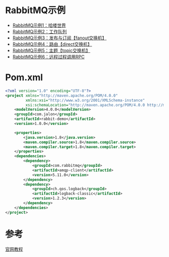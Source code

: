 # RabbitMQ示例
- [RabbitMQ示例1：哈喽世界](https://github.com/Jalon2015/RabbitmqDemo/blob/master/RabbitMQ%E7%A4%BA%E4%BE%8B1%EF%BC%9A%E5%93%88%E5%96%BD%E4%B8%96%E7%95%8C.md)
- [RabbitMQ示例2：工作队列](https://github.com/Jalon2015/RabbitmqDemo/blob/master/RabbitMQ%E7%A4%BA%E4%BE%8B2%EF%BC%9A%E5%B7%A5%E4%BD%9C%E9%98%9F%E5%88%97.md)
- [RabbitMQ示例3：发布与订阅【fanout交换机】](https://github.com/Jalon2015/RabbitmqDemo/blob/master/RabbitMQ%E7%A4%BA%E4%BE%8B3%EF%BC%9A%E5%8F%91%E5%B8%83%E4%B8%8E%E8%AE%A2%E9%98%85%E3%80%90fanout%E4%BA%A4%E6%8D%A2%E6%9C%BA%E3%80%91.md)
- [RabbitMQ示例4：路由【direct交换机】](https://github.com/Jalon2015/RabbitmqDemo/blob/master/RabbitMQ%E7%A4%BA%E4%BE%8B4%EF%BC%9A%E8%B7%AF%E7%94%B1%E3%80%90direct%E4%BA%A4%E6%8D%A2%E6%9C%BA%E3%80%91.md)
- [RabbitMQ示例5：主题【topic交换机】](https://github.com/Jalon2015/RabbitmqDemo/blob/master/RabbitMQ%E7%A4%BA%E4%BE%8B5%EF%BC%9A%E4%B8%BB%E9%A2%98%E3%80%90topic%E4%BA%A4%E6%8D%A2%E6%9C%BA%E3%80%91.md)
- [RabbitMQ示例6：远程过程调用RPC](https://github.com/Jalon2015/RabbitmqDemo/blob/master/RabbitMQ%E7%A4%BA%E4%BE%8B6%EF%BC%9A%E8%BF%9C%E7%A8%8B%E8%BF%87%E7%A8%8B%E8%B0%83%E7%94%A8RPC.md)
# Pom.xml
```xml
<?xml version="1.0" encoding="UTF-8"?>
<project xmlns="http://maven.apache.org/POM/4.0.0"
         xmlns:xsi="http://www.w3.org/2001/XMLSchema-instance"
         xsi:schemaLocation="http://maven.apache.org/POM/4.0.0 http://maven.apache.org/xsd/maven-4.0.0.xsd">
    <modelVersion>4.0.0</modelVersion>
    <groupId>com.jalon</groupId>
    <artifactId>rabbit-demo</artifactId>
    <version>1.0.0</version>

    <properties>
        <java.version>1.8</java.version>
        <maven.compiler.source>1.8</maven.compiler.source>
        <maven.compiler.target>1.8</maven.compiler.target>
    </properties>
    <dependencies>
        <dependency>
            <groupId>com.rabbitmq</groupId>
            <artifactId>amqp-client</artifactId>
            <version>5.11.0</version>
        </dependency>
        <dependency>
            <groupId>ch.qos.logback</groupId>
            <artifactId>logback-classic</artifactId>
            <version>1.2.3</version>
        </dependency>
    </dependencies>
</project>
```
# 参考
[官网教程](https://www.rabbitmq.com/getstarted.html)